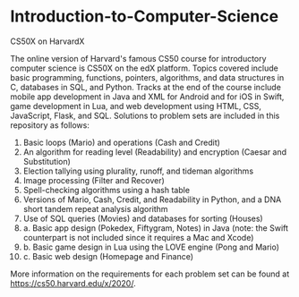 # Introduction-to-Computer-Science
CS50X on HarvardX

The online version of Harvard's famous CS50 course for introductory computer science is CS50X on the edX platform. Topics covered include basic programming, functions, pointers, algorithms, and data structures in C, databases in SQL, and Python. Tracks at the end of the course include mobile app development in Java and XML for Android and for iOS in Swift, game development in Lua, and web development using HTML, CSS, JavaScript, Flask, and SQL. Solutions to problem sets are included in this repository as follows: 

1. Basic loops (Mario) and operations (Cash and Credit)
2. An algorithm for reading level (Readability) and encryption (Caesar and Substitution)
3. Election tallying using plurality, runoff, and tideman algorithms
4. Image processing (Filter and Recover)
5. Spell-checking algorithms using a hash table
6. Versions of Mario, Cash, Credit, and Readability in Python, and a DNA short tandem repeat analysis algorithm
7. Use of SQL queries (Movies) and databases for sorting (Houses)
8. a. Basic app design (Pokedex, Fiftygram, Notes) in Java (note: the Swift counterpart is not included since it requires a Mac and Xcode)
8. b. Basic game design in Lua using the LOVE engine (Pong and Mario)
8. c. Basic web design (Homepage and Finance)

More information on the requirements for each problem set can be found at https://cs50.harvard.edu/x/2020/. 
